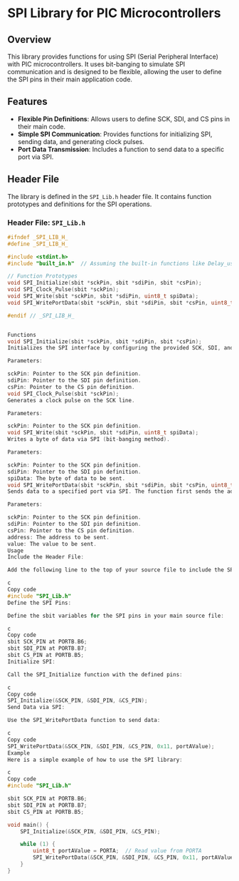 # SPI Library for PIC Microcontrollers

## Overview

This library provides functions for using SPI (Serial Peripheral Interface) with PIC microcontrollers. It uses bit-banging to simulate SPI communication and is designed to be flexible, allowing the user to define the SPI pins in their main application code.

## Features

- **Flexible Pin Definitions**: Allows users to define SCK, SDI, and CS pins in their main code.
- **Simple SPI Communication**: Provides functions for initializing SPI, sending data, and generating clock pulses.
- **Port Data Transmission**: Includes a function to send data to a specific port via SPI.

## Header File

The library is defined in the `SPI_Lib.h` header file. It contains function prototypes and definitions for the SPI operations.

### Header File: `SPI_Lib.h`

```c
#ifndef _SPI_LIB_H_
#define _SPI_LIB_H_

#include <stdint.h>
#include "built_in.h"  // Assuming the built-in functions like Delay_us are declared here

// Function Prototypes
void SPI_Initialize(sbit *sckPin, sbit *sdiPin, sbit *csPin);
void SPI_Clock_Pulse(sbit *sckPin);
void SPI_Write(sbit *sckPin, sbit *sdiPin, uint8_t spiData);
void SPI_WritePortData(sbit *sckPin, sbit *sdiPin, sbit *csPin, uint8_t address, uint8_t value);

#endif // _SPI_LIB_H_


Functions
void SPI_Initialize(sbit *sckPin, sbit *sdiPin, sbit *csPin);
Initializes the SPI interface by configuring the provided SCK, SDI, and CS pins as outputs.

Parameters:

sckPin: Pointer to the SCK pin definition.
sdiPin: Pointer to the SDI pin definition.
csPin: Pointer to the CS pin definition.
void SPI_Clock_Pulse(sbit *sckPin);
Generates a clock pulse on the SCK line.

Parameters:

sckPin: Pointer to the SCK pin definition.
void SPI_Write(sbit *sckPin, sbit *sdiPin, uint8_t spiData);
Writes a byte of data via SPI (bit-banging method).

Parameters:

sckPin: Pointer to the SCK pin definition.
sdiPin: Pointer to the SDI pin definition.
spiData: The byte of data to be sent.
void SPI_WritePortData(sbit *sckPin, sbit *sdiPin, sbit *csPin, uint8_t address, uint8_t value);
Sends data to a specified port via SPI. The function first sends the address, followed by the data.

Parameters:

sckPin: Pointer to the SCK pin definition.
sdiPin: Pointer to the SDI pin definition.
csPin: Pointer to the CS pin definition.
address: The address to be sent.
value: The value to be sent.
Usage
Include the Header File:

Add the following line to the top of your source file to include the SPI library:

c
Copy code
#include "SPI_Lib.h"
Define the SPI Pins:

Define the sbit variables for the SPI pins in your main source file:

c
Copy code
sbit SCK_PIN at PORTB.B6;
sbit SDI_PIN at PORTB.B7;
sbit CS_PIN at PORTB.B5;
Initialize SPI:

Call the SPI_Initialize function with the defined pins:

c
Copy code
SPI_Initialize(&SCK_PIN, &SDI_PIN, &CS_PIN);
Send Data via SPI:

Use the SPI_WritePortData function to send data:

c
Copy code
SPI_WritePortData(&SCK_PIN, &SDI_PIN, &CS_PIN, 0x11, portAValue);
Example
Here is a simple example of how to use the SPI library:

c
Copy code
#include "SPI_Lib.h"

sbit SCK_PIN at PORTB.B6;
sbit SDI_PIN at PORTB.B7;
sbit CS_PIN at PORTB.B5;

void main() {
    SPI_Initialize(&SCK_PIN, &SDI_PIN, &CS_PIN);

    while (1) {
        uint8_t portAValue = PORTA;  // Read value from PORTA
        SPI_WritePortData(&SCK_PIN, &SDI_PIN, &CS_PIN, 0x11, portAValue);  // Send address 0x11 and data
    }
}